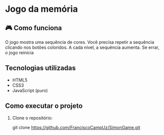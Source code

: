 # Jogo da memória

## 🎮 Como funciona

O jogo mostra uma sequência de cores. Você precisa repetir a sequência clicando nos botões coloridos. A cada nível, a sequência aumenta. Se errar, o jogo reinicia

## Tecnologias utilizadas

- HTML5
- CSS3
- JavaScript (puro)

## Como executar o projeto

1. Clone o repositório:
   
   git clone https://github.com/FranciscoCampUz/SimonGame.git

